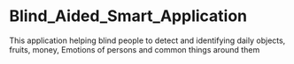 # Blind_Aided_Smart_Application
This application helping blind people to detect and identifying daily objects, fruits, money, Emotions of persons and common things around them

